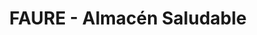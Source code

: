 ---
title: "FAURE - Almacén Saludable"
url: /ciudad-autonoma-de-buenos-aires/faure-almacen-saludable/
shop: supermercado
---
